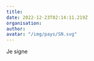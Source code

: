 ```yaml
---
title: 
date: 2022-12-23T02:14:11.219Z
organisation: 
author: 
avatar: "/img/pays/SN.svg"
---
```


Je signe 